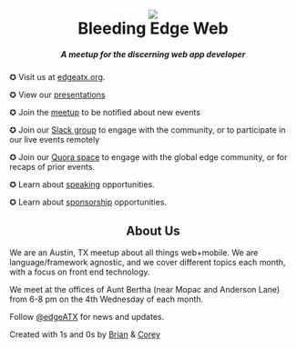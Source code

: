 <h1 align="center"><img src="https://www.edgeatx.org/images/bleeding-edge.png"/><br/>Bleeding Edge Web</h1>
<h5 align="center">A meetup for the discerning web app developer</h5>

✪ Visit us at [edgeatx.org](https://www.edgeatx.org).

✪ View our [presentations](https://www.edgeatx.org/slides)

✪ Join the [meetup](https://www.meetup.com/bleeding-edge-web/) to be notified about new events

✪ Join our [Slack group](https://edgeatx-invite.herokuapp.com/) to engage with the community, or to participate in our live events remotely

✪ Join our [Quora space](https://www.quora.com/q/buuusacnhyuytmxw?invite_code=V5VQar181le2YyjGG5j6) to engage with the global edge community, or for recaps of prior events.

✪ Learn about [speaking](https://www.edgeatx.org/speak.html) opportunities.

✪ Learn about [sponsorship](https://www.edgeatx.org/sponsorship.html) opportunities.

<h2 align="center">About Us</h2>

We are an Austin, TX meetup about all things web+mobile. We are language/framework agnostic, and we cover different topics each month, with a focus on front end technology.

We meet at the offices of Aunt Bertha (near Mopac and Anderson Lane) from 6-8 pm on the 4th Wednesday of each month.

Follow [@edgeATX](https://twitter.com/edgeatx) for news and updates.

Created with 1s and 0s by [Brian](https://github.com/bmoeskau) & [Corey](https://github.com/coreybutler)
